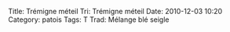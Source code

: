 Title: Trémigne méteil
Tri: Trémigne méteil
Date: 2010-12-03 10:20
Category: patois
Tags: T
Trad: Mélange blé seigle
